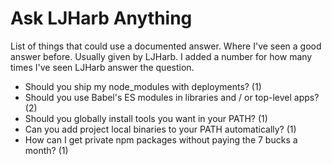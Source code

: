 # Ask LJHarb Anything
List of things that could use a documented answer. Where I've seen a good answer before. Usually given by LJHarb. I added a number for how many times I've seen LJHarb answer the question.
* Should you ship my node_modules with deployments? (1)
* Should you use Babel's ES modules in libraries and / or top-level apps? (2)
* Should you globally install tools you want in your PATH? (1)
* Can you add project local binaries to your PATH automatically? (1)
* How can I get private npm packages without paying the 7 bucks a month? (1)
